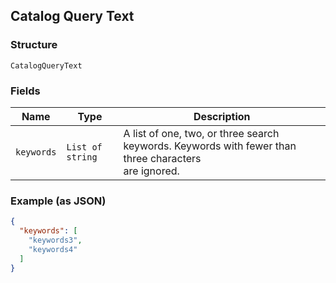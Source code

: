 ## Catalog Query Text

### Structure

`CatalogQueryText`

### Fields

| Name | Type | Description |
|  --- | --- | --- |
| `keywords` | `List of string` | A list of one, two, or three search keywords. Keywords with fewer than three characters<br>are ignored. |

### Example (as JSON)

```json
{
  "keywords": [
    "keywords3",
    "keywords4"
  ]
}
```

